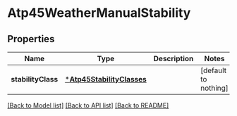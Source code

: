 # Atp45WeatherManualStability


## Properties
Name | Type | Description | Notes
------------ | ------------- | ------------- | -------------
**stabilityClass** | [***Atp45StabilityClasses**](Atp45StabilityClasses.md) |  | [default to nothing]


[[Back to Model list]](../README.md#models) [[Back to API list]](../README.md#api-endpoints) [[Back to README]](../README.md)


